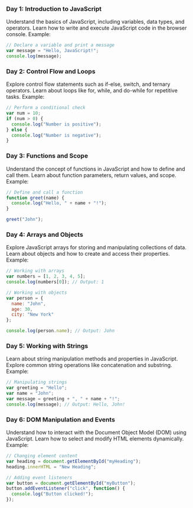 ### Day 1: Introduction to JavaScript

Understand the basics of JavaScript, including variables, data types, and operators.
Learn how to write and execute JavaScript code in the browser console.
Example:
```js
// Declare a variable and print a message
var message = "Hello, JavaScript!";
console.log(message);
```

### Day 2: Control Flow and Loops

Explore control flow statements such as if-else, switch, and ternary operators.
Learn about loops like for, while, and do-while for repetitive tasks.
Example:
```js
// Perform a conditional check
var num = 10;
if (num > 0) {
  console.log("Number is positive");
} else {
  console.log("Number is negative");
}

```

### Day 3: Functions and Scope

Understand the concept of functions in JavaScript and how to define and call them.
Learn about function parameters, return values, and scope.
Example:
```js
// Define and call a function
function greet(name) {
  console.log("Hello, " + name + "!");
}

greet("John");
```

### Day 4: Arrays and Objects

Explore JavaScript arrays for storing and manipulating collections of data.
Learn about objects and how to create and access their properties.
Example:
```js
// Working with arrays
var numbers = [1, 2, 3, 4, 5];
console.log(numbers[0]); // Output: 1

// Working with objects
var person = {
  name: "John",
  age: 30,
  city: "New York"
};

console.log(person.name); // Output: John
```

### Day 5: Working with Strings

Learn about string manipulation methods and properties in JavaScript.
Explore common string operations like concatenation and substring.
Example: 
```js
// Manipulating strings
var greeting = "Hello";
var name = "John";
var message = greeting + ", " + name + "!";
console.log(message); // Output: Hello, John!
```

### Day 6: DOM Manipulation and Events
Understand how to interact with the Document Object Model (DOM) using JavaScript.
Learn how to select and modify HTML elements dynamically.
Example:
```js
// Changing element content
var heading = document.getElementById("myHeading");
heading.innerHTML = "New Heading";

// Adding event listeners
var button = document.getElementById("myButton");
button.addEventListener("click", function() {
  console.log("Button clicked!");
});
```

